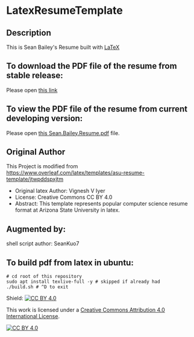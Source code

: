 # LatexResumeTemplate

## Description
This is Sean Bailey's Resume built with [LaTeX](https://www.latex-project.org/) 

## To download the PDF file of the resume from stable release:
Please open [this link](https://github.com/SeanKuo7/LatexResumeTemplate/releases)

## To view the PDF file of the resume from current developing version:
Please open [this Sean.Bailey.Resume.pdf](https://github.com/SeanKuo7/LatexResumeTemplate/blob/main/Sean.Bailey.Resume.pdf) file.

## Original Author

This Project is modified from https://www.overleaf.com/latex/templates/asu-resume-template/jtwpddspxjtm

- Original latex Author: Vignesh V Iyer
- License: Creative Commons CC BY 4.0
- Abstract: This template represents popular computer science resume format at Arizona State University in latex.


## Augmented by:
shell script author: SeanKuo7

## To build pdf from latex in ubuntu:

```
# cd root of this repository
sudo apt install texlive-full -y # skipped if already had
./build.sh # ^D to exit
```

Shield: [![CC BY 4.0][cc-by-shield]][cc-by]

This work is licensed under a
[Creative Commons Attribution 4.0 International License][cc-by].

[![CC BY 4.0][cc-by-image]][cc-by]

[cc-by]: http://creativecommons.org/licenses/by/4.0/
[cc-by-image]: https://i.creativecommons.org/l/by/4.0/88x31.png
[cc-by-shield]: https://img.shields.io/badge/License-CC%20BY%204.0-lightgrey.svg